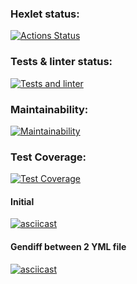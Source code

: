### Hexlet status:
[![Actions Status](https://github.com/Blazelip/backend-project-lvl2/workflows/hexlet-check/badge.svg)](https://github.com/Blazelip/backend-project-lvl2/actions)

### Tests & linter status:
[![Tests and linter](https://github.com/Blazelip/backend-project-lvl2/workflows/tests-lint.yml/badge.svg)](https://github.com/Blazelip/backend-project-lvl2/actions)

### Maintainability:
[![Maintainability](https://api.codeclimate.com/v1/badges/1ba2bd3409d1d18af39a/maintainability)](https://codeclimate.com/github/Blazelip/backend-project-lvl2/maintainability)

### Test Coverage:
[![Test Coverage](https://api.codeclimate.com/v1/badges/1ba2bd3409d1d18af39a/test_coverage)](https://codeclimate.com/github/Blazelip/backend-project-lvl2/test_coverage)

#### Initial
[![asciicast](https://asciinema.org/a/LCSDAgcpsiX8Oq6f7cN3AJvli.svg)](https://asciinema.org/a/LCSDAgcpsiX8Oq6f7cN3AJvli)

#### Gendiff between 2 YML file
[![asciicast](https://asciinema.org/a/ueB8UiQP4g1KtQuvnapyO3CI0.svg)](https://asciinema.org/a/ueB8UiQP4g1KtQuvnapyO3CI0)



